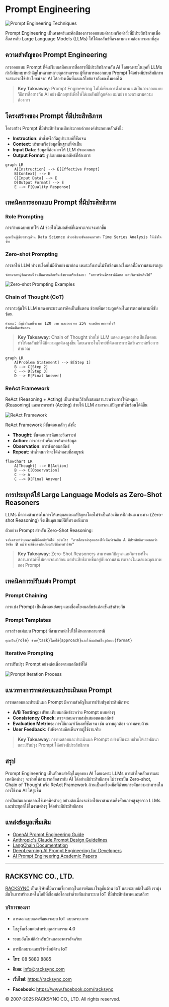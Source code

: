 # Prompt Engineering

![Prompt Engineering Techniques](https://www.google.com/search?q=prompt+engineering+techniques+diagram&tbm=isch)

Prompt Engineering เป็นศาสตร์และศิลป์ของการออกแบบคำถามหรือคำสั่งที่มีประสิทธิภาพเพื่อสื่อสารกับ Large Language Models (LLMs) ให้ได้ผลลัพธ์ที่ตรงตามความต้องการมากที่สุด

## ความสำคัญของ Prompt Engineering

การออกแบบ Prompt ที่ดีเปรียบเสมือนการสื่อสารที่มีประสิทธิภาพกับ AI โดยเฉพาะในยุคที่ LLMs กำลังมีบทบาทสำคัญในหลากหลายอุตสาหกรรม ผู้ที่สามารถออกแบบ Prompt ได้อย่างมีประสิทธิภาพจะสามารถใช้ประโยชน์จาก AI ได้อย่างเต็มที่และแก้ไขข้อจำกัดของโมเดลได้

> **Key Takeaway**: Prompt Engineering ไม่ใช่เพียงการตั้งคำถาม แต่เป็นการออกแบบวิธีการสื่อสารกับ AI อย่างมีกลยุทธ์เพื่อให้ได้ผลลัพธ์ที่ถูกต้อง แม่นยำ และตรงตามความต้องการ

## โครงสร้างของ Prompt ที่มีประสิทธิภาพ

โครงสร้าง Prompt ที่มีประสิทธิภาพมักประกอบด้วยองค์ประกอบหลักดังนี้:

- **Instruction**: คำสั่งหรือวัตถุประสงค์ที่ชัดเจน
- **Context**: บริบทหรือข้อมูลพื้นฐานที่จำเป็น
- **Input Data**: ข้อมูลที่ต้องการให้ LLM ประมวลผล
- **Output Format**: รูปแบบของผลลัพธ์ที่ต้องการ

```mermaid
graph LR
    A[Instruction] --> E[Effective Prompt]
    B[Context] --> E
    C[Input Data] --> E
    D[Output Format] --> E
    E --> F[Quality Response]
```

## เทคนิคการออกแบบ Prompt ที่มีประสิทธิภาพ

### Role Prompting

การกำหนดบทบาทให้ AI ช่วยให้ได้ผลลัพธ์ที่เฉพาะเจาะจงมากขึ้น

```
คุณเป็นผู้เชี่ยวชาญด้าน Data Science ช่วยอธิบายขั้นตอนการทำ Time Series Analysis ให้เข้าใจง่าย
```

### Zero-shot Prompting

การขอให้ LLM ทำงานโดยไม่มีตัวอย่างมาก่อน เหมาะกับงานไม่ซับซ้อนและโมเดลที่มีความสามารถสูง

```
จัดหมวดหมู่ข้อความนี้ว่าเป็นความคิดเห็นเชิงบวกหรือเชิงลบ: "อาหารร้านนี้รสชาติดีมาก แต่บริการช้าเกินไป"
```

![Zero-shot Prompting Examples](https://www.google.com/search?q=zero+shot+learning+LLM+example)

### Chain of Thought (CoT)

การกระตุ้นให้ LLM แสดงกระบวนการคิดเป็นขั้นตอน ช่วยเพิ่มความถูกต้องในการตอบคำถามที่ซับซ้อน

```
คำถาม: ถ้าผ้าผืนหนึ่งราคา 120 บาท และลดราคา 25% จะเหลือราคาเท่าไร? 
ช่วยคิดทีละขั้นตอน
```

> **Key Takeaway**: Chain of Thought ช่วยให้ LLM แสดงเหตุผลอย่างเป็นขั้นตอน ทำให้ผลลัพธ์ที่ได้มีความถูกต้องสูงขึ้น โดยเฉพาะในโจทย์ที่ต้องการการคิดวิเคราะห์หรือการคำนวณ

```mermaid
graph LR
    A[Problem Statement] --> B[Step 1]
    B --> C[Step 2]
    C --> D[Step 3] 
    D --> E[Final Answer]
```

### ReAct Framework

ReAct (Reasoning + Acting) เป็นเฟรมเวิร์กที่ผสมผสานระหว่างการให้เหตุผล (Reasoning) และการกระทำ (Acting) ช่วยให้ LLM สามารถแก้ปัญหาที่ซับซ้อนได้ดีขึ้น

![ReAct Framework](https://www.google.com/search?q=ReAct+Framework+AI+reasoning+acting)

ReAct Framework มีขั้นตอนหลักๆ ดังนี้:
- **Thought**: ขั้นตอนการคิดและวิเคราะห์
- **Action**: การกระทำหรือการค้นหาข้อมูล
- **Observation**: การสังเกตผลลัพธ์
- **Repeat**: ทำซ้ำจนกว่าจะได้คำตอบที่สมบูรณ์

```mermaid
flowchart LR
    A[Thought] --> B[Action]
    B --> C[Observation]
    C --> A
    C --> D[Final Answer]
```

## การประยุกต์ใช้ Large Language Models as Zero-Shot Reasoners

LLMs มีความสามารถในการให้เหตุผลและแก้ปัญหาโดยไม่จำเป็นต้องมีการฝึกฝนเฉพาะทาง (Zero-shot Reasoning) ซึ่งเป็นคุณสมบัติที่ทรงพลังมาก

ตัวอย่าง Prompt สำหรับ Zero-Shot Reasoning:

```
จงวิเคราะห์ว่าบทความนี้มีอคติหรือไม่ อย่างไร: "การศึกษาล่าสุดแสดงให้เห็นว่าวัคซีน A มีประสิทธิภาพมากกว่าวัคซีน B แม้ว่าจะมีข้อสงสัยเกี่ยวกับวิธีการทำวิจัย"
```

> **Key Takeaway**: Zero-Shot Reasoners สามารถแก้ปัญหาและวิเคราะห์ในสถานการณ์ที่ไม่เคยเจอมาก่อน แต่ประสิทธิภาพขึ้นอยู่กับความสามารถของโมเดลและคุณภาพของ Prompt

## เทคนิคการปรับแต่ง Prompt

### Prompt Chaining
การแบ่ง Prompt เป็นขั้นตอนย่อยๆ และเชื่อมโยงผลลัพธ์แต่ละขั้นเข้าด้วยกัน

### Prompt Templates
การสร้างแม่แบบ Prompt ที่สามารถนำไปใช้ได้หลากหลายกรณี

```
คุณเป็น{role} ช่วย{task}โดยใช้{approach}และให้ผลลัพธ์ในรูปแบบ{format}
```

### Iterative Prompting
การปรับปรุง Prompt อย่างต่อเนื่องตามผลลัพธ์ที่ได้

![Prompt Iteration Process](https://www.google.com/search?q=iterative+prompting+process+flow)

## แนวทางการทดสอบและประเมินผล Prompt

การทดสอบและประเมินผล Prompt มีความสำคัญในการปรับปรุงประสิทธิภาพ:

- **A/B Testing**: เปรียบเทียบผลลัพธ์ระหว่าง Prompt แบบต่างๆ
- **Consistency Check**: ตรวจสอบความสม่ำเสมอของผลลัพธ์
- **Evaluation Metrics**: การใช้เกณฑ์วัดผลที่ชัดเจน เช่น ความถูกต้อง ความครบถ้วน
- **User Feedback**: รับฟังความคิดเห็นจากผู้ใช้งานจริง

> **Key Takeaway**: การทดสอบและประเมินผล Prompt อย่างเป็นระบบช่วยให้เราพัฒนาและปรับปรุง Prompt ได้อย่างมีประสิทธิภาพ

## สรุป

Prompt Engineering เป็นทักษะสำคัญในยุคของ AI โดยเฉพาะ LLMs การเข้าใจหลักการและเทคนิคต่างๆ จะช่วยให้สามารถสื่อสารกับ AI ได้อย่างมีประสิทธิภาพ ไม่ว่าจะเป็น Zero-shot, Chain of Thought หรือ ReAct Framework ล้วนเป็นเครื่องมือที่ช่วยยกระดับความสามารถในการใช้งาน AI ให้สูงขึ้น

การฝึกฝนและทดลองใช้เทคนิคต่างๆ อย่างต่อเนื่องจะช่วยให้เราสามารถดึงศักยภาพสูงสุดจาก LLMs และประยุกต์ใช้ในงานต่างๆ ได้อย่างมีประสิทธิภาพ

## แหล่งข้อมูลเพิ่มเติม

- [OpenAI Prompt Engineering Guide](https://www.google.com/search?q=OpenAI+Prompt+Engineering+Guide)
- [Anthropic's Claude Prompt Design Guidelines](https://www.google.com/search?q=Anthropic+Claude+Prompt+Design+Guidelines)
- [LangChain Documentation](https://www.google.com/search?q=LangChain+Documentation+Prompting)
- [DeepLearning.AI Prompt Engineering for Developers](https://www.google.com/search?q=DeepLearning.AI+Prompt+Engineering+for+Developers)
- [AI Prompt Engineering Academic Papers](https://www.google.com/search?q=Prompt+Engineering+Research+Papers)

---

## RACKSYNC CO., LTD.

[RACKSYNC](https://github.com/racksync) เป็นบริษัทที่มีความเชี่ยวชาญในการพัฒนาโซลูชั่นด้าน IoT และระบบอัตโนมัติ เรามุ่งมั่นในการสร้างเทคโนโลยีที่เชื่อมต่อโลกเข้าด้วยกันผ่านระบบ IoT ที่มีประสิทธิภาพและเสถียร

### บริการของเรา

- การออกแบบและพัฒนาระบบ IoT แบบครบวงจร
- โซลูชั่นเชื่อมต่อสำหรับอุตสาหกรรม 4.0
- ระบบอัตโนมัติสำหรับบ้านและอาคารอัจฉริยะ
- การฝึกอบรมและเวิร์คช็อปด้าน IoT

- **โทร**: 08 5880 8885
- **อีเมล**: info@racksync.com
- **เว็บไซต์**: https://racksync.com
- **Facebook**: https://www.facebook.com/racksync

© 2007-2025 RACKSYNC CO., LTD. All rights reserved.
